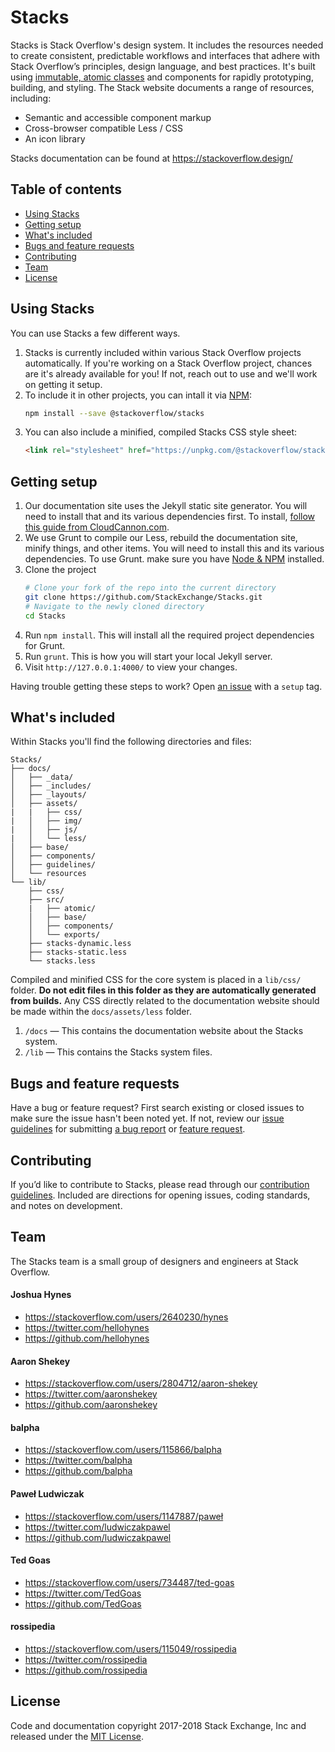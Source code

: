 # Stacks

Stacks is Stack Overflow's design system. It includes the resources needed to create consistent, predictable workflows and interfaces that adhere with Stack Overflow’s principles, design language, and best practices. It's built using [immutable, atomic classes](http://johnpolacek.com/rethinking/) and components for rapidly prototyping, building, and styling. The Stack website documents a range of resources, including:

 - Semantic and accessible component markup
 - Cross-browser compatible Less / CSS
 - An icon library

Stacks documentation can be found at https://stackoverflow.design/


## Table of contents

 - [Using Stacks](#using-stacks)
 - [Getting setup](#getting-setup)
 - [What's included](#whats-included)
 - [Bugs and feature requests](#bugs-and-feature-requests)
 - [Contributing](#contributing)
 - [Team](#team)
 - [License](#license)


## Using Stacks

You can use Stacks a few different ways.

 1. Stacks is currently included within various Stack Overflow projects automatically. If you're working on a Stack Overflow project, chances are it's already available for you! If not, reach out to use and we'll work on getting it setup.
 2. To include it in other projects, you can intall it via [NPM](https://www.npmjs.com/package/@stackoverflow/stacks):
    ```bash
    npm install --save @stackoverflow/stacks
    ```
 3. You can also include a minified, compiled Stacks CSS style sheet:
    ```html
    <link rel="stylesheet" href="https://unpkg.com/@stackoverflow/stacks">
    ```

## Getting setup

 1. Our documentation site uses the Jekyll static site generator. You will need to install that and its various dependencies first. To install, [follow this guide from CloudCannon.com](https://learn.cloudcannon.com/jekyll/install-jekyll-on-os-x/).
 2. We use Grunt to compile our Less, rebuild the documentation site, minify things, and other items. You will need to install this and its various dependencies. To use Grunt. make sure you have [Node & NPM](https://nodejs.org/en/download/) installed.
 3. Clone the project
    ```bash
    # Clone your fork of the repo into the current directory
    git clone https://github.com/StackExchange/Stacks.git
    # Navigate to the newly cloned directory
    cd Stacks
    ```
 4. Run `npm install`. This will install all the required project dependencies for Grunt.
 3. Run `grunt`. This is how you will start your local Jekyll server.
 4. Visit `http://127.0.0.1:4000/` to view your changes.

Having trouble getting these steps to work? Open [an issue](https://gh.stackoverflow.com/Design/Stacks/issues/new) with a `setup` tag.

## What's included

Within Stacks you'll find the following directories and files:

```
Stacks/
├── docs/
│   ├── _data/
│   ├── _includes/
│   ├── _layouts/
│   ├── assets/
|   |   ├── css/
|   │   ├── img/
|   │   ├── js/
|   │   └── less/
│   ├── base/
│   ├── components/
│   ├── guidelines/
│   └── resources
└── lib/
    ├── css/
    ├── src/
    |   ├── atomic/
    │   ├── base/
    │   ├── components/
    │   └── exports/
    ├── stacks-dynamic.less
    ├── stacks-static.less
    └── stacks.less
```

Compiled and minified CSS for the core system is placed in a `lib/css/` folder. **Do not edit files in this folder as they are automatically generated from builds.** Any CSS directly related to the documentation website should be made within the `docs/assets/less` folder.

  1. `/docs` — This contains the documentation website about the Stacks system.
  2. `/lib` — This contains the Stacks system files.

## Bugs and feature requests

Have a bug or feature request? First search existing or closed issues to make sure the issue hasn't been noted yet. If not, review our [issue guidelines](/CONTRIBUTING.md#open-an-issue) for submitting [a bug report](/CONTRIBUTING.md#reporting-bugs) or [feature request](/CONTRIBUTING.md#feature-requests).


## Contributing

If you’d like to contribute to Stacks, please read through our [contribution guidelines](/CONTRIBUTING.md). Included are directions for opening issues, coding standards, and notes on development.

## Team

The Stacks team is a small group of designers and engineers at Stack Overflow.

#### Joshua Hynes
 - https://stackoverflow.com/users/2640230/hynes
 - https://twitter.com/hellohynes
 - https://github.com/hellohynes

#### Aaron Shekey
 - https://stackoverflow.com/users/2804712/aaron-shekey
 - https://twitter.com/aaronshekey
 - https://github.com/aaronshekey

#### balpha
 - https://stackoverflow.com/users/115866/balpha
 - https://twitter.com/balpha
 - https://github.com/balpha

#### Paweł Ludwiczak
 - https://stackoverflow.com/users/1147887/paweł
 - https://twitter.com/ludwiczakpawel
 - https://github.com/ludwiczakpawel

#### Ted Goas
 - https://stackoverflow.com/users/734487/ted-goas
 - https://twitter.com/TedGoas
 - https://github.com/TedGoas

#### rossipedia
 - https://stackoverflow.com/users/115049/rossipedia
 - https://twitter.com/rossipedia
 - https://github.com/rossipedia

## License

Code and documentation copyright 2017-2018 Stack Exchange, Inc and released under the [MIT License](/LICENSE.MD).
